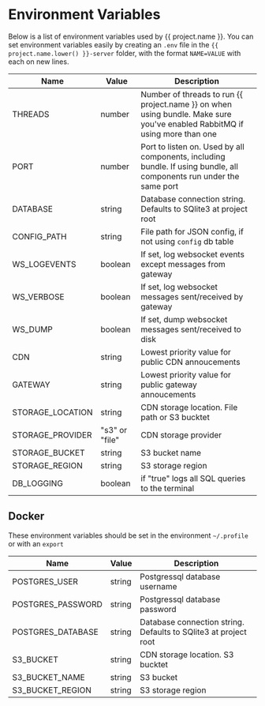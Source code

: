 # Environment Variables

Below is a list of environment variables used by {{ project.name }}.
You can set environment variables easily by creating an `.env` file
in the `{{ project.name.lower() }}-server` folder, with the format `NAME=VALUE` with each on new lines.

| Name                       | Value          | Description                                                                                                          |
| -------------------------- | -------------- | -------------------------------------------------------------------------------------------------------------------- |
| THREADS                    | number         | Number of threads to run {{ project.name }} on when using bundle. Make sure you've enabled RabbitMQ if using more than one     |
| PORT                       | number         | Port to listen on. Used by all components, including bundle. If using bundle, all components run under the same port |
| DATABASE                   | string         | Database connection string. Defaults to SQlite3 at project root                                                      |
| CONFIG_PATH                | string         | File path for JSON config, if not using `config` db table                                                            |
| WS_LOGEVENTS               | boolean        | If set, log websocket events except messages from gateway                                                            |
| WS_VERBOSE                 | boolean        | If set, log websocket messages sent/received by gateway                                                              |
| WS_DUMP                    | boolean        | If set, dump websocket messages sent/received to disk                                                                |
| CDN                        | string         | Lowest priority value for public CDN annoucements                                                                    |
| GATEWAY                    | string         | Lowest priority value for public gateway annoucements                                                                |
| STORAGE_LOCATION           | string         | CDN storage location. File path or S3 bucktet                                                                        |
| STORAGE_PROVIDER           | "s3" or "file" | CDN storage provider                                                                                                 |
| STORAGE_BUCKET             | string         | S3 bucket name                                                                                                       |
| STORAGE_REGION             | string         | S3 storage region                                                                                                    |
| DB_LOGGING                 | boolean        | if "true" logs all SQL queries to the terminal                                                                        |

## Docker

These environment variables should be set in the environment `~/.profile` or with an `export`

| Name              | Value  | Description                                                     |
| ----------------- | ------ | --------------------------------------------------------------- |
| POSTGRES_USER     | string | Postgressql database username                                  |
| POSTGRES_PASSWORD | string | Postgressql database password                                   |
| POSTGRES_DATABASE | string | Database connection string. Defaults to SQlite3 at project root |
| S3_BUCKET         | string | CDN storage location. S3 bucktet                                |
| S3_BUCKET_NAME    | string | S3 bucket                                                       |
| S3_BUCKET_REGION  | string | S3 storage region                                               |
